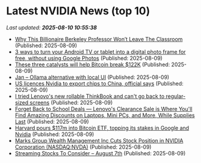 # Latest NVIDIA News (top 10)
_Last updated: **2025-08-10 10:55:38**_

- [Why This Billionaire Berkeley Professor Won’t Leave The Classroom](https://www.forbes.com/sites/martinadilicosa/2025/08/08/why-this-databricks-billionaire-ion-stoica-berkeley-professor-wont-leave-the-classroom/) (Published: 2025-08-09)
- [3 ways to turn your Android TV or tablet into a digital photo frame for free, without using Google Photos](https://www.notebookcheck.net/3-free-ways-to-turn-your-Android-TV-or-tablet-screensaver-into-a-digital-photo-frame-without-using-Google-Photos.1083592.0.html) (Published: 2025-08-09)
- [These three catalysts will help Bitcoin break $122K](https://cointelegraph.com/news/three-catalysts-that-will-help-bitcoin-break-122k-in) (Published: 2025-08-09)
- [Jan – Ollama alternative with local UI](https://github.com/menloresearch/jan) (Published: 2025-08-09)
- [US licences Nvidia to export chips to China, official says](https://www.thehindubusinessline.com/info-tech/us-licences-nvidia-to-export-chips-to-china-official-says/article69913081.ece) (Published: 2025-08-09)
- [I tried Lenovo's new rollable ThinkBook and can't go back to regular-sized screens](https://www.zdnet.com/article/i-tried-lenovos-new-rollable-thinkbook-and-cant-go-back-to-regular-sized-screens/) (Published: 2025-08-09)
- [Forget Back to School Deals — Lenovo's Clearance Sale is Where You'll Find Amazing Discounts on Laptops, Mini PCs, and More, While Supplies Last](https://www.windowscentral.com/hardware/lenovo/lenovo-clearance-sale-deals-for-students) (Published: 2025-08-09)
- [Harvard pours $117m into Bitcoin ETF, topping its stakes in Google and Nvidia](https://www.dlnews.com/articles/markets/harvard-117m-bitcoin-etf-topping-stake-in-google-and-nvidia/) (Published: 2025-08-09)
- [Marks Group Wealth Management Inc Cuts Stock Position in NVIDIA Corporation (NASDAQ:NVDA)](https://www.etfdailynews.com/2025/08/09/marks-group-wealth-management-inc-cuts-stock-position-in-nvidia-corporation-nasdaqnvda/) (Published: 2025-08-09)
- [Streaming Stocks To Consider – August 7th](https://www.etfdailynews.com/2025/08/09/streaming-stocks-to-consider-august-7th/) (Published: 2025-08-09)
